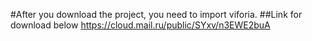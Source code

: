 #After you download the project, you need to import viforia. 
##Link for download below
https://cloud.mail.ru/public/SYxv/n3EWE2buA
